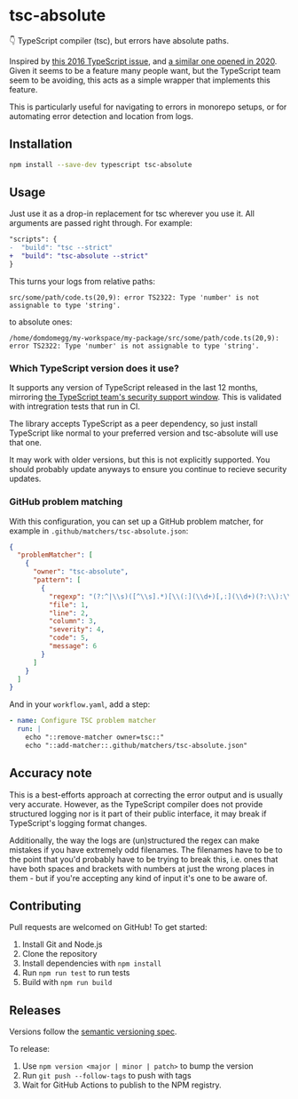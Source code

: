 # tsc-absolute

👇 TypeScript compiler (tsc), but errors have absolute paths.

Inspired by [this 2016 TypeScript issue](https://github.com/microsoft/TypeScript/issues/7238), and [a similar one opened in 2020](https://github.com/microsoft/TypeScript/issues/36221). Given it seems to be a feature many people want, but the TypeScript team seem to be avoiding, this acts as a simple wrapper that implements this feature.

This is particularly useful for navigating to errors in monorepo setups, or for automating error detection and location from logs.

## Installation

```sh
npm install --save-dev typescript tsc-absolute
```

## Usage

Just use it as a drop-in replacement for tsc wherever you use it. All arguments are passed right through. For example:

```diff title="package.json"
"scripts": {
-  "build": "tsc --strict"
+  "build": "tsc-absolute --strict"
}
```

This turns your logs from relative paths:

```
src/some/path/code.ts(20,9): error TS2322: Type 'number' is not assignable to type 'string'.
```

to absolute ones:

```
/home/domdomegg/my-workspace/my-package/src/some/path/code.ts(20,9): error TS2322: Type 'number' is not assignable to type 'string'.
```

### Which TypeScript version does it use?

It supports any version of TypeScript released in the last 12 months, mirroring [the TypeScript team's security support window](https://github.com/microsoft/TypeScript/issues/49088#issuecomment-1169372587). This is validated with intregration tests that run in CI.

The library accepts TypeScript as a peer dependency, so just install TypeScript like normal to your preferred version and tsc-absolute will use that one.

It may work with older versions, but this is not explicitly supported. You should probably update anyways to ensure you continue to recieve security updates.

### GitHub problem matching

With this configuration, you can set up a GitHub problem matcher, for example in `.github/matchers/tsc-absolute.json`:

```json
{
  "problemMatcher": [
    {
      "owner": "tsc-absolute",
      "pattern": [
        {
          "regexp": "(?:^|\\s)([^\\s].*)[\\(:](\\d+)[,:](\\d+)(?:\\):\\s+|\\s+-\\s+)(error|warning|info)\\s+(TS\\d+)\\s*:\\s*(.*)$",
          "file": 1,
          "line": 2,
          "column": 3,
          "severity": 4,
          "code": 5,
          "message": 6
        }
      ]
    }
  ]
}
```

And in your `workflow.yaml`, add a step:

```yaml
- name: Configure TSC problem matcher
  run: |
    echo "::remove-matcher owner=tsc::"
    echo "::add-matcher::.github/matchers/tsc-absolute.json"
```

## Accuracy note

This is a best-efforts approach at correcting the error output and is usually very accurate. However, as the TypeScript compiler does not provide structured logging nor is it part of their public interface, it may break if TypeScript's logging format changes.

Additionally, the way the logs are (un)structured the regex can make mistakes if you have extremely odd filenames. The filenames have to be to the point that you'd probably have to be trying to break this, i.e. ones that have both spaces and brackets with numbers at just the wrong places in them - but if you're accepting any kind of input it's one to be aware of.

## Contributing

Pull requests are welcomed on GitHub! To get started:

1. Install Git and Node.js
2. Clone the repository
3. Install dependencies with `npm install`
4. Run `npm run test` to run tests
5. Build with `npm run build`

## Releases

Versions follow the [semantic versioning spec](https://semver.org/).

To release:

1. Use `npm version <major | minor | patch>` to bump the version
2. Run `git push --follow-tags` to push with tags
3. Wait for GitHub Actions to publish to the NPM registry.
